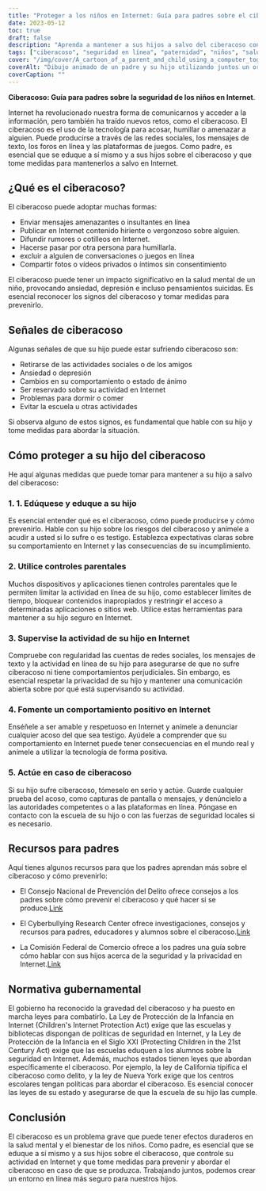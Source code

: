 ```yaml
---
title: "Proteger a los niños en Internet: Guía para padres sobre el ciberacoso"
date: 2023-05-12
toc: true
draft: false
description: "Aprenda a mantener a sus hijos a salvo del ciberacoso con esta completa guía para padres."
tags: ["ciberacoso", "seguridad en línea", "paternidad", "niños", "salud mental", "normativa gubernamental", "políticas de seguridad en internet", "control de la actividad en línea", "prevención", "acoso en línea", "ciberseguridad", "crianza digital", "social media", "ciudadanía digital", "huella digital", "acoso escolar", "ley", "tecnología", "seguridad", "educación"]
cover: "/img/cover/A_cartoon_of_a_parent_and_child_using_a_computer_together.png"
coverAlt: "Dibujo animado de un padre y su hijo utilizando juntos un ordenador, con un globo sonoro sobre el ordenador que muestra un mensaje positivo."
coverCaption: ""
---
```


**Ciberacoso: Guía para padres sobre la seguridad de los niños en Internet**.

Internet ha revolucionado nuestra forma de comunicarnos y acceder a la información, pero también ha traído nuevos retos, como el ciberacoso. El ciberacoso es el uso de la tecnología para acosar, humillar o amenazar a alguien. Puede producirse a través de las redes sociales, los mensajes de texto, los foros en línea y las plataformas de juegos. Como padre, es esencial que se eduque a sí mismo y a sus hijos sobre el ciberacoso y que tome medidas para mantenerlos a salvo en Internet.

## ¿Qué es el ciberacoso?

El ciberacoso puede adoptar muchas formas:

- Enviar mensajes amenazantes o insultantes en línea
- Publicar en Internet contenido hiriente o vergonzoso sobre alguien.
- Difundir rumores o cotilleos en Internet.
- Hacerse pasar por otra persona para humillarla.
- excluir a alguien de conversaciones o juegos en línea
- Compartir fotos o vídeos privados o íntimos sin consentimiento

El ciberacoso puede tener un impacto significativo en la salud mental de un niño, provocando ansiedad, depresión e incluso pensamientos suicidas. Es esencial reconocer los signos del ciberacoso y tomar medidas para prevenirlo.

## Señales de ciberacoso

Algunas señales de que su hijo puede estar sufriendo ciberacoso son:

- Retirarse de las actividades sociales o de los amigos
- Ansiedad o depresión
- Cambios en su comportamiento o estado de ánimo
- Ser reservado sobre su actividad en Internet
- Problemas para dormir o comer
- Evitar la escuela u otras actividades

Si observa alguno de estos signos, es fundamental que hable con su hijo y tome medidas para abordar la situación.

## Cómo proteger a su hijo del ciberacoso

He aquí algunas medidas que puede tomar para mantener a su hijo a salvo del ciberacoso:

### 1. 1. Edúquese y eduque a su hijo

Es esencial entender qué es el ciberacoso, cómo puede producirse y cómo prevenirlo. Hable con su hijo sobre los riesgos del ciberacoso y anímele a acudir a usted si lo sufre o es testigo. Establezca expectativas claras sobre su comportamiento en Internet y las consecuencias de su incumplimiento.

### 2. Utilice controles parentales

Muchos dispositivos y aplicaciones tienen controles parentales que le permiten limitar la actividad en línea de su hijo, como establecer límites de tiempo, bloquear contenidos inapropiados y restringir el acceso a determinadas aplicaciones o sitios web. Utilice estas herramientas para mantener a su hijo seguro en Internet.

### 3. Supervise la actividad de su hijo en Internet

Compruebe con regularidad las cuentas de redes sociales, los mensajes de texto y la actividad en línea de su hijo para asegurarse de que no sufre ciberacoso ni tiene comportamientos perjudiciales. Sin embargo, es esencial respetar la privacidad de su hijo y mantener una comunicación abierta sobre por qué está supervisando su actividad.

### 4. Fomente un comportamiento positivo en Internet

Enséñele a ser amable y respetuoso en Internet y anímele a denunciar cualquier acoso del que sea testigo. Ayúdele a comprender que su comportamiento en Internet puede tener consecuencias en el mundo real y anímele a utilizar la tecnología de forma positiva.

### 5. Actúe en caso de ciberacoso

Si su hijo sufre ciberacoso, tómeselo en serio y actúe. Guarde cualquier prueba del acoso, como capturas de pantalla o mensajes, y denúncielo a las autoridades competentes o a las plataformas en línea. Póngase en contacto con la escuela de su hijo o con las fuerzas de seguridad locales si es necesario.

## Recursos para padres

Aquí tienes algunos recursos para que los padres aprendan más sobre el ciberacoso y cómo prevenirlo:

- El Consejo Nacional de Prevención del Delito ofrece consejos a los padres sobre cómo prevenir el ciberacoso y qué hacer si se produce.[Link](https://www.ncpc.org/resources/cyberbullying/)

- El Cyberbullying Research Center ofrece investigaciones, consejos y recursos para padres, educadores y alumnos sobre el ciberacoso.[Link](https://cyberbullying.org/parents)

- La Comisión Federal de Comercio ofrece a los padres una guía sobre cómo hablar con sus hijos acerca de la seguridad y la privacidad en Internet.[Link](https://consumer.ftc.gov/articles/talk-your-kids)

## Normativa gubernamental

El gobierno ha reconocido la gravedad del ciberacoso y ha puesto en marcha leyes para combatirlo. La Ley de Protección de la Infancia en Internet (Children's Internet Protection Act) exige que las escuelas y bibliotecas dispongan de políticas de seguridad en Internet, y la Ley de Protección de la Infancia en el Siglo XXI (Protecting Children in the 21st Century Act) exige que las escuelas eduquen a los alumnos sobre la seguridad en Internet. Además, muchos estados tienen leyes que abordan específicamente el ciberacoso. Por ejemplo, la ley de California tipifica el ciberacoso como delito, y la ley de Nueva York exige que los centros escolares tengan políticas para abordar el ciberacoso. Es esencial conocer las leyes de su estado y asegurarse de que la escuela de su hijo las cumple.

## Conclusión

El ciberacoso es un problema grave que puede tener efectos duraderos en la salud mental y el bienestar de los niños. Como padre, es esencial que se eduque a sí mismo y a sus hijos sobre el ciberacoso, que controle su actividad en Internet y que tome medidas para prevenir y abordar el ciberacoso en caso de que se produzca. Trabajando juntos, podemos crear un entorno en línea más seguro para nuestros hijos.
